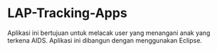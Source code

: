# LAP-Tracking-Apps
Aplikasi ini bertujuan untuk melacak user yang menangani anak yang terkena AIDS. Aplikasi ini dibangun dengan menggunakan Eclipse.
